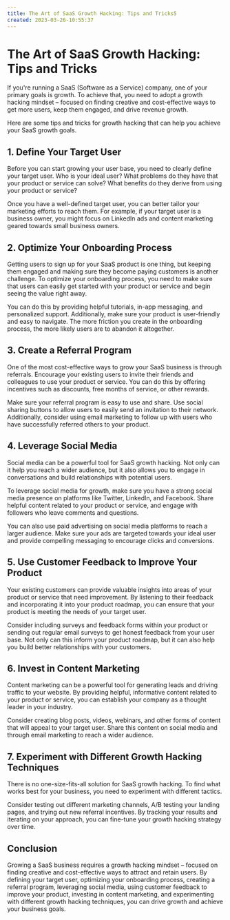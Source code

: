 ```yaml
---
title: The Art of SaaS Growth Hacking: Tips and Tricks5
created: 2023-03-26-10:55:37
---
```


# The Art of SaaS Growth Hacking: Tips and Tricks

If you're running a SaaS (Software as a Service) company, one of your primary goals is growth. To achieve that, you need to adopt a growth hacking mindset – focused on finding creative and cost-effective ways to get more users, keep them engaged, and drive revenue growth.

Here are some tips and tricks for growth hacking that can help you achieve your SaaS growth goals.

## 1. Define Your Target User

Before you can start growing your user base, you need to clearly define your target user. Who is your ideal user? What problems do they have that your product or service can solve? What benefits do they derive from using your product or service?

Once you have a well-defined target user, you can better tailor your marketing efforts to reach them. For example, if your target user is a business owner, you might focus on LinkedIn ads and content marketing geared towards small business owners.

## 2. Optimize Your Onboarding Process

Getting users to sign up for your SaaS product is one thing, but keeping them engaged and making sure they become paying customers is another challenge. To optimize your onboarding process, you need to make sure that users can easily get started with your product or service and begin seeing the value right away.

You can do this by providing helpful tutorials, in-app messaging, and personalized support. Additionally, make sure your product is user-friendly and easy to navigate. The more friction you create in the onboarding process, the more likely users are to abandon it altogether.

## 3. Create a Referral Program

One of the most cost-effective ways to grow your SaaS business is through referrals. Encourage your existing users to invite their friends and colleagues to use your product or service. You can do this by offering incentives such as discounts, free months of service, or other rewards.

Make sure your referral program is easy to use and share. Use social sharing buttons to allow users to easily send an invitation to their network. Additionally, consider using email marketing to follow up with users who have successfully referred others to your product.

## 4. Leverage Social Media

Social media can be a powerful tool for SaaS growth hacking. Not only can it help you reach a wider audience, but it also allows you to engage in conversations and build relationships with potential users.

To leverage social media for growth, make sure you have a strong social media presence on platforms like Twitter, LinkedIn, and Facebook. Share helpful content related to your product or service, and engage with followers who leave comments and questions.

You can also use paid advertising on social media platforms to reach a larger audience. Make sure your ads are targeted towards your ideal user and provide compelling messaging to encourage clicks and conversions.

## 5. Use Customer Feedback to Improve Your Product

Your existing customers can provide valuable insights into areas of your product or service that need improvement. By listening to their feedback and incorporating it into your product roadmap, you can ensure that your product is meeting the needs of your target user.

Consider including surveys and feedback forms within your product or sending out regular email surveys to get honest feedback from your user base. Not only can this inform your product roadmap, but it can also help you build better relationships with your customers.

## 6. Invest in Content Marketing

Content marketing can be a powerful tool for generating leads and driving traffic to your website. By providing helpful, informative content related to your product or service, you can establish your company as a thought leader in your industry.

Consider creating blog posts, videos, webinars, and other forms of content that will appeal to your target user. Share this content on social media and through email marketing to reach a wider audience.

## 7. Experiment with Different Growth Hacking Techniques

There is no one-size-fits-all solution for SaaS growth hacking. To find what works best for your business, you need to experiment with different tactics.

Consider testing out different marketing channels, A/B testing your landing pages, and trying out new referral incentives. By tracking your results and iterating on your approach, you can fine-tune your growth hacking strategy over time.

## Conclusion

Growing a SaaS business requires a growth hacking mindset – focused on finding creative and cost-effective ways to attract and retain users. By defining your target user, optimizing your onboarding process, creating a referral program, leveraging social media, using customer feedback to improve your product, investing in content marketing, and experimenting with different growth hacking techniques, you can drive growth and achieve your business goals.

